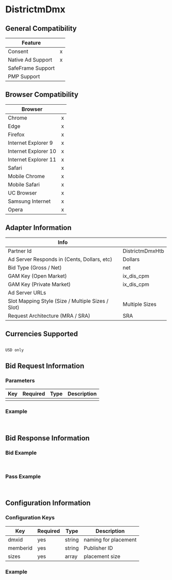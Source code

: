 # DistrictmDmx
## General Compatibility
|Feature|  |
|---|---|
| Consent | x |
| Native Ad Support | x |
| SafeFrame Support |  |
| PMP Support | |
 
## Browser Compatibility
| Browser |  |
|--- |---|
| Chrome | x |
| Edge | x |
| Firefox | x |
| Internet Explorer 9 | x |
| Internet Explorer 10 | x |
| Internet Explorer 11 | x |
| Safari | x |
| Mobile Chrome | x |
| Mobile Safari | x |
| UC Browser | x |
| Samsung Internet | x |
| Opera | x |
 
## Adapter Information
| Info | |
|---|---|
| Partner Id | DistrictmDmxHtb |
| Ad Server Responds in (Cents, Dollars, etc) | Dollars|
| Bid Type (Gross / Net) | net |
| GAM Key (Open Market) | ix_dis_cpm |
| GAM Key (Private Market) | ix_dis_cpm |
| Ad Server URLs | |
| Slot Mapping Style (Size / Multiple Sizes / Slot) | Multiple Sizes |
| Request Architecture (MRA / SRA) | SRA |
 
## Currencies Supported
```text

USD only

```

 
## Bid Request Information
### Parameters
| Key | Required | Type | Description |
|---|---|---|---|
| | | | |
 
### Example
```javascript
 
```
 
## Bid Response Information
### Bid Example
```javascript
 
```
### Pass Example
```javascript
 
```
 
## Configuration Information
### Configuration Keys
| Key | Required | Type | Description |
|---|---|---|---|
|dmxid |yes |string| naming for placement|
|memberid|yes|string|Publisher ID|
|sizes|yes|array|placement size |


### Example
```javascript
 
```
